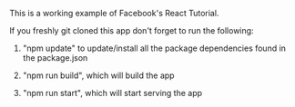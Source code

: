 This is a working example of Facebook's React Tutorial.


If you freshly git cloned this app don't forget to run the following:

1.  "npm update" to update/install all the package dependencies found in the package.json

2.  "npm run build", which will build the app

3.  "npm run start", which will start serving the app

